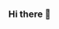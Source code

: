 ### Hi there 👋

<!--
**Tamim028/Tamim028** is a ✨ _special_ ✨ repository because its `README.md` (this file) appears on your GitHub profile.


- 🔭 I’m currently working on Competitive problem solving.
- 🌱 I’m currently learning Java.
- 💬 Ask me about anything, I would love to communicate.
- 📫 How to reach me: [Gmail](mailto:dari.tamim028@gmail.com)
-->
